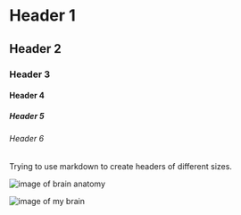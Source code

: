 # Header 1
## Header 2
### Header 3
#### Header 4
##### Header 5
###### Header 6

Trying to use markdown to create headers of different sizes.

![image of brain anatomy](https://www.hopkinsmedicine.org/-/media/images/health/1_-conditions/brain/brain-lobes-anatomy.jpg)

![image of my brain](https://github.com/user-attachments/assets/a45dadd6-1441-4800-b734-921564905a53)
